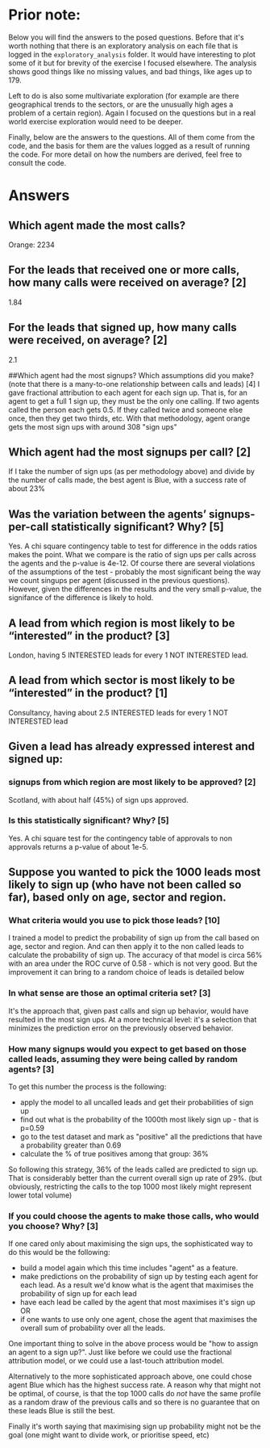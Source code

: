 # Prior note:
Below you will find the answers to the posed questions. Before that it's worth nothing that there is an exploratory analysis on each file that is logged in the `exploratory_analysis` folder. 
It would have interesting to plot some of it but for brevity of the exercise I focused elsewhere. 
The analysis shows good things like no missing values, and bad things, like ages up to 179. 

Left to do is also some multivariate exploration (for example are there geographical trends to the sectors, or are the unusually high ages a problem of a certain region). Again I focused on the questions but in a real world exercise exploration would need to be deeper. 

Finally, below are the answers to the questions. All of them come from the code, and the basis for them are the values logged as a result of running the code. For more detail on how the numbers are derived, feel free to consult the code. 

# Answers


## Which agent made the most calls? 
Orange: 2234

## For the leads that received one or more calls, how many calls were received on average? [2]
1.84


## For the leads that signed up, how many calls were received, on average? [2]
2.1


##Which agent had the most signups? Which assumptions did you make? (note that there is a many-to-one relationship between calls and leads) [4]
I gave fractional attribution to each agent for each sign up. That is, for an agent to get a full 1 sign up, they must be the only one calling. If two agents called the person each gets 0.5. If they called twice and someone else once, then they get two thirds, etc. 
With that methodology, agent orange gets the most sign ups with around 308 "sign ups"


## Which agent had the most signups per call? [2]
If I take the number of sign ups (as per methodology above) and divide by the number of calls made, the best agent is Blue, with a success rate of about 23%


## Was the variation between the agents’ signups-per-call statistically significant? Why? [5]
Yes. A chi square contingency table to test for difference in the odds ratios makes the point. What we compare is the ratio of sign ups per calls across the agents and the p-value is 4e-12.
Of course there are several violations of the assumptions of the test - probably the most significant being the way we count singups per agent (discussed in the previous questions). 
However, given the differences in the results and the very small p-value, the signifance of the difference is likely to hold.


## A lead from which region is most likely to be “interested” in the product? [3]
London, having 5 INTERESTED leads for every 1 NOT INTERESTED lead.



## A lead from which sector is most likely to be “interested” in the product? [1]
Consultancy, having about 2.5 INTERESTED leads for every 1 NOT INTERESTED lead


## Given a lead has already expressed interest and signed up: 

### signups from which region are most likely to be approved? [2]
Scotland, with about half (45%) of sign ups approved. 
### Is this statistically significant? Why? [5]
Yes. A chi square test for the contingency table of approvals to non approvals returns a p-value of about 1e-5.



## Suppose you wanted to pick the 1000 leads most likely to sign up (who have not been called so far), based only on age, sector and region.

### What criteria would you use to pick those leads? [10]
I trained a model to predict the probability of sign up from the call based on age, sector and region. And can then apply it to the non called leads to calculate the probability of sign up. 
The accuracy of that model is circa 56% with an area under the ROC curve of 0.58 - which is not very good. But the improvement it can bring to a random choice of leads is detailed below 

### In what sense are those an optimal criteria set? [3]
It's the approach that, given past calls and sign up behavior, would have resulted in the most sign ups. 
At a more technical level: it's a selection that minimizes the prediction error on the previously observed behavior. 

### How many signups would you expect to get based on those called leads, assuming they were being called by random agents? [3]
To get this number the process is the following: 
* apply the model to all uncalled leads and get their probabilities of sign up
* find out what is the probability of the 1000th most likely sign up - that is p=0.59 
* go to the test dataset and mark as "positive" all the predictions that have a probability greater than 0.69
* calculate the % of true positives among that group: 36%

So following this strategy, 36% of the leads called are predicted to sign up. That is considerably better than the current overall sign up rate of 29%. (but obviously, restricting the calls to the top 1000 most likely might represent lower total volume)

### If you could choose the agents to make those calls, who would you choose? Why? [3]
If one cared only about maximising the sign ups, the sophisticated way to do this would be the following: 
* build a model again which this time includes "agent" as a feature.
* make predictions on the probability of sign up by testing each agent for each lead. As a result we'd know what is the agent that maximises the probability of sign up for each lead
* have each lead be called by the agent that most maximises it's sign up OR
* if one wants to use only one agent, chose the agent that maximises the overall sum of probability over all the leads. 

One important thing to solve in the above process would be "how to assign an agent to a sign up?". Just like before we could use the fractional attribution model, or we could use a last-touch attribution model. 

Alternatively to the more sophisticated approach above, one could chose agent Blue which has the highest success rate. A reason why that might not be optimal, of course, is that the top 1000 calls do *not* have the same profile as a random draw of the previous calls and so there is no guarantee that on these leads Blue is still the best. 

Finally it's worth saying that maximising sign up probability might not be the goal (one might want to divide work, or prioritise speed, etc)
